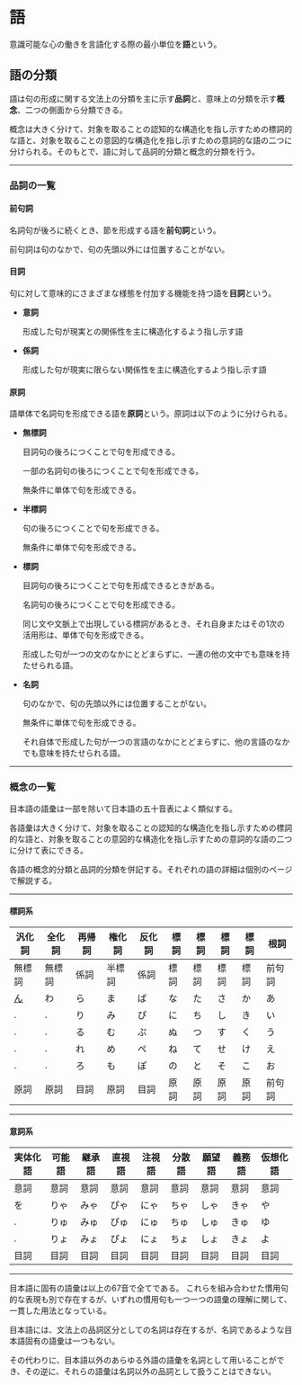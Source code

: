 # 語

意識可能な心の働きを言語化する際の最小単位を**語**という。

## 語の分類
語は句の形成に関する文法上の分類を主に示す**品詞**と、意味上の分類を示す**概念**、二つの側面から分類できる。

概念は大きく分けて、対象を取ることの認知的な構造化を指し示すための標詞的な語と、対象を取ることの意図的な構造化を指し示すための意詞的な語の二つに分けられる。そのもとで、語に対して品詞的分類と概念的分類を行う。


****

### 品詞の一覧

#### 前句詞

名詞句が後ろに続くとき、節を形成する語を**前句詞**という。

前句詞は句のなかで、句の先頭以外には位置することがない。


#### 目詞
句に対して意味的にさまざまな様態を付加する機能を持つ語を**目詞**という。

- **意詞**

  形成した句が現実との関係性を主に構造化するよう指し示す語

- **係詞**

  形成した句が現実に限らない関係性を主に構造化するよう指し示す語


#### 原詞
語単体で名詞句を形成できる語を**原詞**という。原詞は以下のように分けられる。


- **無標詞**

  目詞句の後ろにつくことで句を形成できる。

  一部の名詞句の後ろにつくことで句を形成できる。

  無条件に単体で句を形成できる。

- **半標詞**

  句の後ろにつくことで句を形成できる。

  無条件に単体で句を形成できる。


- **標詞**

  目詞句の後ろにつくことで句を形成できるときがある。

  名詞句の後ろにつくことで句を形成できる。

  同じ文や文脈上で出現している標詞があるとき、それ自身またはその1次の活用形は、単体で句を形成できる。

  形成した句が一つの文のなかにとどまらずに、一連の他の文中でも意味を持たせられる語。

- **名詞**

  句のなかで、句の先頭以外には位置することがない。

  無条件に単体で句を形成できる。

  それ自体で形成した句が一つの言語のなかにとどまらずに、他の言語のなかでも意味を持たせられる語。

****
### 概念の一覧
目本語の語彙は一部を除いて日本語の五十音表によく類似する。

各語彙は大きく分けて、対象を取ることの認知的な構造化を指し示すための標詞的な語と、対象を取ることの意図的な構造化を指し示すための意詞的な語の二つに分けて表にできる。

各語の概念的分類と品詞的分類を併記する。それぞれの語の詳細は個別のページで解説する。

****

#### 標詞系

汎化詞|全化詞|再帰詞|権化詞|反化詞|標詞|標詞|標詞|標詞|根詞
--|---|---|---|---|---|---|---|---|--
無標詞|無標詞|係詞|半標詞|係詞|標詞|標詞|標詞|標詞|前句詞
[ん](word/m.md)|わ|ら|ま|ぱ|な|た|さ|か|あ
.|.|り|み|ぴ|に|ち|し|き|い
.|.|る|む|ぷ|ぬ|つ|す|く|う
.|.|れ|め|ぺ|ね|て|せ|け|え
.|.|ろ|も|ぽ|の|と|そ|こ|お
原詞|原詞|目詞|原詞|目詞|原詞|原詞|原詞|原詞|前句詞

****

#### 意詞系

実体化語|可能語|継承語|直視語|注視語|分散語|願望語|義務語|仮想化語
--|---|---|---|---|---|---|---|---
意詞|意詞|意詞|意詞|意詞|意詞|意詞|意詞|意詞
を|りゃ|みゃ|ぴゃ|にゃ|ちゃ|しゃ|きゃ|や
.|りゅ|みゅ|ぴゅ|にゅ|ちゅ|しゅ|きゅ|ゆ
.|りょ|みょ|ぴょ|にょ|ちょ|しょ|きょ|よ
目詞|目詞|目詞|目詞|目詞|目詞|目詞|目詞|目詞

****

目本語に固有の語彙は以上の67音で全てである。
これらを組み合わせた慣用句的な表現も別で存在するが、いずれの慣用句も一つ一つの語彙の理解に関して、一貫した用法となっている。

目本語には、文法上の品詞区分としての名詞は存在するが、名詞であるような目本語固有の語彙は一つもない。

その代わりに、目本語以外のあらゆる外語の語彙を名詞として用いることができ、その逆に、それらの語彙は名詞以外の品詞として扱うことはできない。
